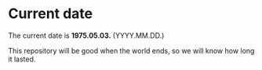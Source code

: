 # Current date

The current date is **1975.05.03.** (YYYY.MM.DD.)

This repository will be good when the world ends, so we will know how long it lasted.